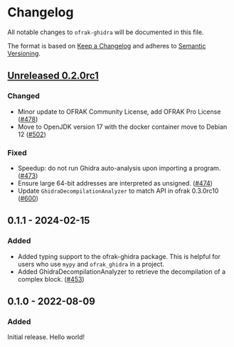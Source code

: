 # Changelog
All notable changes to `ofrak-ghidra` will be documented in this file.

The format is based on [Keep a Changelog](https://keepachangelog.com/en/1.0.0/) and adheres to [Semantic Versioning](https://semver.org/spec/v2.0.0.html).

## [Unreleased 0.2.0rc1](https://github.com/redballoonsecurity/ofrak/tree/master)

### Changed
- Minor update to OFRAK Community License, add OFRAK Pro License ([#478](https://github.com/redballoonsecurity/ofrak/pull/478))
- Move to OpenJDK version 17 with the docker container move to Debian 12 ([#502](https://github.com/redballoonsecurity/ofrak/pull/502))

### Fixed
- Speedup: do not run Ghidra auto-analysis upon importing a program. ([#473](https://github.com/redballoonsecurity/ofrak/pull/473))
- Ensure large 64-bit addresses are interpreted as unsigned. ([#474](https://github.com/redballoonsecurity/ofrak/pull/474))
- Update `GhidraDecompilationAnalyzer` to match API in ofrak 0.3.0rc10 ([#600](https://github.com/redballoonsecurity/ofrak/pull/600))

## 0.1.1 - 2024-02-15
### Added
- Added typing support to the ofrak-ghidra package. This is helpful for users who use `mypy` and `ofrak_ghidra` in a project.
- Added GhidraDecompilationAnalyzer to retrieve the decompilation of a complex block. ([#453](https://github.com/redballoonsecurity/ofrak/pull/453))

## 0.1.0 - 2022-08-09
### Added
Initial release. Hello world!
